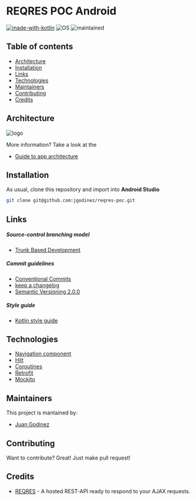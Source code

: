 # REQRES POC Android
[![made-with-kotlin](https://img.shields.io/badge/Kotlin-0095D5?&style=for-the-badge&logo=kotlin&logoColor=white)](https://kotlinlang.org/)
![OS](https://img.shields.io/badge/Android-3DDC84?style=for-the-badge&logo=android&logoColor=white)
![maintained](https://img.shields.io/badge/Maintained%3F-yes-green.svg)

## Table of contents
* [Architecture](#architecture)
* [Installation](#installation)
* [Links](#links)
* [Technologies](#technologies)
* [Maintainers](#maintainers)
* [Contributing](#contributing)
* [Credits](#credits)

## Architecture

![logo](https://logos.keycdn.com/keycdn-logo.svg "Architecture diagram")

More information? Take a look at the
* [Guide to app architecture](https://developer.android.com/jetpack/guide)

## Installation
As usual, clone this repository and import into **Android Studio**
```bash
git clone git@github.com:jgodinez/reqres-poc.git
```

## Links

##### Source-control branching model

* [Trunk Based Development](https://trunkbaseddevelopment.com/)


##### Commit guidelines

* [Conventional Commits](https://www.conventionalcommits.org/en/v1.0.0/)
* [keep a changelog](https://keepachangelog.com/en/1.0.0/)
* [Semantic Versioning 2.0.0](https://semver.org/spec/v2.0.0.html)

##### Style guide

* [Kotlin style guide](https://developer.android.com/kotlin/style-guide)

## Technologies
* [Navigation component](https://developer.android.com/guide/navigation/navigation-getting-started)
* [Hilt](https://developer.android.com/training/dependency-injection/hilt-android)
* [Coroutines](https://kotlinlang.org/docs/reference/coroutines-overview.html)
* [Retrofit](https://square.github.io/retrofit/)
* [Mockito](https://github.com/mockito/mockito)

## Maintainers
This project is mantained by:
* [Juan Godinez](https://github.com/jgodinez)

## Contributing
Want to contribute? Great! Just make pull request!

## Credits
* [REQRES](https://reqres.in/) - A hosted REST-API ready to respond to your AJAX requests.